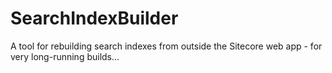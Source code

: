 # SearchIndexBuilder
A tool for rebuilding search indexes from outside the Sitecore web app - for very long-running builds...
